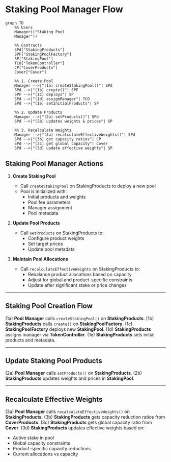 # Staking Pool Manager Flow

```mermaid
graph TD
    %% Users
    Manager(("Staking Pool
    Manager"))

    %% Contracts
    SPd["StakingProducts"]
    SPF["StakingPoolFactory"]
    SP["StakingPool"]
    TCO["TokenController"]
    CP["CoverProducts"]
    Cover["Cover"]

    %% 1. Create Pool
    Manager -->|"(1a) createStakingPool()"| SPd
    SPd -->|"(1b) create()"| SPF
    SPF -->|"(1c) deploys"| SP
    SPd -->|"(1d) assignManager"| TCO
    SPd -->|"(1e) setInitialProducts"| SP

    %% 2. Update Products
    Manager -->|"(2a) setProducts()"| SPd
    SPd -->|"(2b) updates weights & prices"| SP

    %% 3. Recalculate Weights
    Manager -->|"(3a) recalculateEffectiveWeights()"| SPd
    SPd -->|"(3b) get capacity ratios"| CP
    SPd -->|"(3c) get global capacity"| Cover
    SPd -->|"(3d) update effective weights"| SP
```

## Staking Pool Manager Actions

1. **Create Staking Pool**

   - Call `createStakingPool` on StakingProducts to deploy a new pool
   - Pool is initialized with:
     - Initial products and weights
     - Pool fee parameters
     - Manager assignment
     - Pool metadata

2. **Update Pool Products**

   - Call `setProducts` on StakingProducts to:
     - Configure product weights
     - Set target prices
     - Update pool metadata

3. **Maintain Pool Allocations**
   - Call `recalculateEffectiveWeights` on StakingProducts to:
     - Rebalance product allocations based on capacity
     - Adjust for global and product-specific constraints
     - Update after significant stake or price changes

---

## Staking Pool Creation Flow

(1a) **Pool Manager** calls `createStakingPool()` on **StakingProducts**.
(1b) **StakingProducts** calls `create()` on **StakingPoolFactory**.
(1c) **StakingPoolFactory** deploys new **StakingPool**.
(1d) **StakingProducts** assigns manager via **TokenController**.
(1e) **StakingProducts** sets initial products and metadata.

---

## Update Staking Pool Products

(2a) **Pool Manager** calls `setProducts()` on **StakingProducts**.
(2b) **StakingProducts** updates weights and prices in **StakingPool**.

---

## Recalculate Effective Weights

(3a) **Pool Manager** calls `recalculateEffectiveWeights()` on **StakingProducts**.
(3b) **StakingProducts** gets capacity reduction ratios from **CoverProducts**.
(3c) **StakingProducts** gets global capacity ratio from **Cover**.
(3d) **StakingProducts** updates effective weights based on:

- Active stake in pool
- Global capacity constraints
- Product-specific capacity reductions
- Current allocations vs capacity
